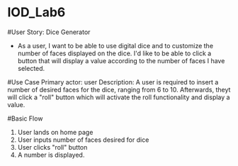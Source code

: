 # IOD_Lab6
#User Story: Dice Generator
- As a user, I want to be able to use digital dice and to customize the number of faces displayed on the dice.
  I'd like to be able to click a button that will display a value according to the number of faces I have selected.

#Use Case
Primary actor: user
Description: A user is required to insert a number of desired faces for the dice, ranging from 6 to 10. Afterwards, theyt
will click a "roll" button which will activate the roll functionality and display a value. 

#Basic Flow
1. User lands on home page
2. User inputs number of faces desired for dice
3. User clicks "roll" button
4. A number is displayed. 
